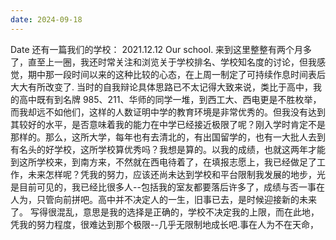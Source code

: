 ```yaml
---
date: 2024-09-18
---
```


Date
还有一篇我们的学校：
2021.12.12
Our school.
来到这里整整有两个月多了，直至上一圈，我还时常关注和浏览关于学校排名、学校知名度的讨论，但我感觉，期中那一段时间以来的这种比较的心态，在上周一制定了可持续作息时间表后大大有所改变了. 当时的自我辩论具体思路已不太记得大致来说，类比于高中，我的高中既有到名牌 985、211、华师的同学一堆，到西工大、西电更是不胜枚举，而我却远不如他们，这样的人数证明中学的教育环境是非常优秀的。但我没有达到其较好的水平，是否意味着我的能力在中学已经接近极限了呢？刚入学时肯定不是那样的。那么，这所大学，每年也有去清北的，有出国留学的，也有一大批人去到有名头的好学校，这所学校算优秀吗？我想是算的。以我的成绩，也就这两年才能到这所学校来，到南方来，不然就在西电待着了，在填报志愿上，我已经做足了工作，未来怎样呢？凭我的努力，应该还尚未达到学校和平台限制我发展的地步，光是目前可见的，我已经比很多人--包括我的室友都要落后许多了，成绩与否一事在人为，只管向前拼吧。高中并不决定人的一生，旧事已去，是时候迎接新的未来了。 写得很混乱，意思是我的选择是正确的，学校不决定我的上限，而在此地，凭我的努力程度，很难达到那个极限--几乎无限制地成长吧.事在人为不在天命，
